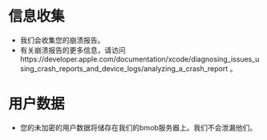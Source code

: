 # 信息收集
- 我们会收集您的崩溃报告。
- 有关崩溃报告的更多信息，请访问https://developer.apple.com/documentation/xcode/diagnosing_issues_using_crash_reports_and_device_logs/analyzing_a_crash_report 。

# 用户数据
- 您的未加密的用户数据将储存在我们的bmob服务器上。我们不会泄漏他们。
